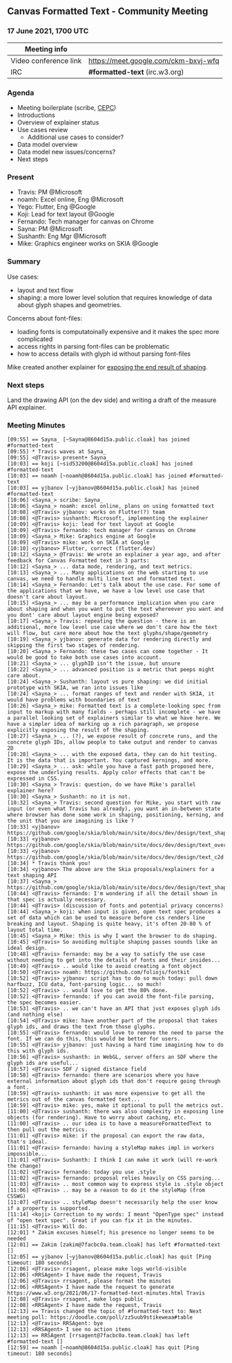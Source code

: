 ## Canvas Formatted Text - Community Meeting
### 17 June 2021, 1700 UTC

| Meeting info | |
|---|----|
| Video conference link | https://meet.google.com/ckm-bxvj-wfq |
| IRC | **#formatted-text** (irc.w3.org) |

### Agenda

* Meeting boilerplate (scribe, [CEPC](https://www.w3.org/Consortium/cepc/))
* Introductions
* Overview of explainer status
* Use cases review
   * Additional use cases to consider?
* Data model overview
* Data model new issues/concerns?
* Next steps


### Present
- Travis: PM @Microsoft
- noamh: Excel online, Eng @Microsoft
- Yego: Flutter, Eng @Google
- Koji: Lead for text layout @Google
- Fernando: Tech manager for canvas on Chrome
- Sayna: PM @Microsoft
- Sushanth: Eng Mgr @Microsoft
- Mike: Graphics engineer works on SKIA @Google

### Summary
Use cases:
- layout and text flow
- shaping: a more lower level solution that requires knowledge of data about glyph shapes and geometries.

Concerns about font-files:
- loading fonts is computatoinally expensive and it makes the spec more complicated
- access rights in parsing font-files can be problematic
- how to access details with glyph id without parsing font-files

Mike created another explainer for [exposing the end result of shaping](https://github.com/google/skia/blob/main/site/docs/dev/design/text_shaper.md).


### Next steps

Land the drawing API (on the dev side) and writing a draft of the measure API explainer.

### Meeting Minutes
```
[09:55] == Sayna_ [~Sayna@8604d15a.public.cloak] has joined #formatted-text
[09:55] * Travis waves at Sayna_
[09:55] <@Travis> present+ Sayna_
[10:03] == koji [~sid53200@8604d15a.public.cloak] has joined #formatted-text
[10:03] == noamh [~noamh@8604d15a.public.cloak] has joined #formatted-text
[10:03] == yjbanov [~yjbanov@8604d15a.public.cloak] has joined #formatted-text
[10:06] <Sayna_> scribe: Sayna_
[10:06] <Sayna_> noamh: excel online, plans on using formatted text
[10:08] <@Travis> yjbanov: works on Flutter(?) team
[10:08] <@Travis> sushanth: Microsoft, implementing the explainer
[10:09] <@Travis> koji: lead for text layout at Google
[10:09] <@Travis> fernando: tech manager for canvas on Chrome
[10:09] <Sayna_> Mike: Graphics engine at Google
[10:09] <@Travis> mike: work on SKIA at Google
[10:10] <yjbanov> Flutter, correct (flutter.dev)
[10:12] <Sayna_> @Travis: We wrote an explainer a year ago, and after feedback for Canvas Formatted text in 3 parts:
[10:12] <Sayna_> ... data mode, rendering, and text metrics.
[10:13] <Sayna_> ... Many applications on the web starting to use canvas, we need to handle multi line text and formatted text.
[10:14] <Sayna_> Fernando: Let's talk about the use case. For some of the applications that we have, we have a low level use case that doesn't care about layout.
[10:15] <Sayna_> ... may be a performance implication when you care about shaping and when you want to put the text whereever you want and you dont' care about layout engine being exposed?
[10:17] <Sayna_> Travis: repeating the question - there is an additional, more low level use case where we don't care how the text will flow, but care more about how the text glyphs/shape/geometry
[10:19] <Sayna_> yjbanov: generate data for rendering directly and skipping the first two stages of rendering.
[10:20] <Sayna_> Fernando: these two cases can come together - It would be good to take both use cases into account.
[10:21] <Sayna_> ... glyphID isn't the issue, but unsure
[10:22] <Sayna_> ... advanced position is a metric that peeps might care about.
[10:24] <Sayna_> Sushanth: layout vs pure shaping: we did initial prototype with SKIA, we ran into issues like
[10:24] <Sayna_> ... format ranges of text and render with SKIA, it would have problems with boundaries of text
[10:26] <Sayna_> mike: Formatted text is a complete-looking spec from input to markup with many fields - perhaps still incomplete - we have a parallel looking set of explainers similar to what we have here. We have a simpler idea of marking up a rich paragraph, we propose explicitly exposing the result of the shaping.
[10:27] <Sayna_> ... (?), we expose result of concrete runs, and the concrete glyph IDs, allow people to take output and render to canvas 2D
[10:28] <Sayna_> ... with the exposed data, they can do hit testing. It is the data that is important. You captured kernings, and more.
[10:29] <Sayna_> ... ask: while you have a fast path proposed here, expose the underlying results. Apply color effects that can't be expressed in CSS.
[10:30] <Sayna_> Travis: question, do we have Mike's parallel explainer here?
[10:30] <Sayna_> Sushanth: no it is not.
[10:32] <Sayna_> Travis: second question for Mike, you start with raw input (or even what Travis has already), you want an in-between state where browser has done some work in shaping, positioning, kerning, and the unit that you are imagining is like ?
[10:33] <yjbanov> https://github.com/google/skia/blob/main/site/docs/dev/design/text_shaper.md
[10:33] <yjbanov> https://github.com/google/skia/blob/main/site/docs/dev/design/text_overview.md
[10:33] <yjbanov> https://github.com/google/skia/blob/main/site/docs/dev/design/text_c2d.md
[10:34] * Travis thank you!
[10:34] <yjbanov> The above are the Skia proposals/explainers for a text shaping API
[10:37] <Sayna_> https://github.com/google/skia/blob/main/site/docs/dev/design/text_shaper.md
[10:44] <@Travis> fernando: I'm wondering if all the detail shown in that spec is actually necessary.
[10:44] <@Travis> (discussion of fonts and potential privacy concerns)
[10:44] <Sayna_> koji: when input is given, open text spec produces a set of data which can be used to measure before css renders line breaking and layout. Shaping is quite heavy, it's often 20-80 % of layout total time.
[10:45] <Sayna_> Mike: this is why I want the browser to do shaping.
[10:45] <@Travis> So avoiding multiple shaping passes sounds like an ideal design.
[10:48] <@Travis> fernando: may be a way to satisfy the use case without needing to get into the details of fonts and their insides...
[10:49] <@Travis> .. would like to avoid creating a font object
[10:50] <@Travis> noamh: https://github.com/foliojs/fontkit
[10:52] <@Travis> yjbanov: script has to do so much today: pull down harfbuzz, ICU data, font-parsing logic... so much!
[10:52] <@Travis> .. would love to get the 80% done.
[10:52] <@Travis> fernando: if you can avoid the font-file parsing, the spec becomes easier.
[10:53] <@Travis> .. we can't have an API that just exposes glyph ids (and nothing else)
[10:54] <@Travis> mike: have another part of the proposal that takes glyph ids, and draws the text from those glyphs.
[10:55] <@Travis> fernando: would love to remove the need to parse the font. If we can do this, this would be better for users.
[10:55] <@Travis> yjbanov: just having a hard time imagining how to do this with glyph ids.
[10:56] <@Travis> sushanth: in WebGL, server offers an SDF where the glyph ids are useful...
[10:57] <@Travis> SDF / signed distance field
[10:58] <@Travis> fernando: there are scenarios where you have external information about glyph ids that don't require going through a font.
[10:59] <@Travis> sushanth: it was more expensive to get all the metrics out of the canvas formatted text...
[10:59] <@Travis> mike: yes, make it optional to pull the metrics out.
[11:00] <@Travis> sushanth: there was also complexity in exposing line objects (for rendering). Have to worry about caching, etc.
[11:00] <@Travis> .. our idea is to have a measureFormattedText to then pull out the metrics.
[11:01] <@Travis> mike: if the proposal can export the raw data, that's ideal.
[11:01] <@Travis> fernando: having a styleMap makes impl in workers impossible...
[11:01] <@Travis> Sushanth: I think I can make it work (will re-work the change)
[11:02] <@Travis> fernando: today you use .style
[11:02] <@Travis> fernando: proposal relies heavily on CSS parsing...
[11:03] <@Travis> .. most common way to express style is .style object
[11:06] <@Travis> .. may be a reason to do it the styleMap (from CSSWG)
[11:07] <@Travis> .. styleMap doesn't necessarily help the user know if a property is supported.
[11:14] <koji> Correction to my words: I meant "OpenType spec" instead of "open text spec". Great if you can fix it in the minutes.
[11:15] <@Travis> Will do.
[12:01] * Zakim excuses himself; his presence no longer seems to be needed
[12:01] == Zakim [zakim@7facbc0a.team.cloak] has left #formatted-text []
[12:05] == yjbanov [~yjbanov@8604d15a.public.cloak] has quit [Ping timeout: 180 seconds]
[12:06] <@Travis> rrsagent, please make logs world-visible
[12:06] <RRSAgent> I have made the request, Travis
[12:06] <@Travis> rrsagent, please format the minutes
[12:06] <RRSAgent> I have made the request to generate https://www.w3.org/2021/06/17-formatted-text-minutes.html Travis
[12:08] <@Travis> rrsagent, make logs public
[12:08] <RRSAgent> I have made the request, Travis
[12:13] == Travis changed the topic of #formatted-text to: Next meeting poll: https://doodle.com/poll/zz5uub9stikeweaa#table
[12:13] <@Travis> RRSAgent: bye
[12:13] <RRSAgent> I see no action items
[12:13] == RRSAgent [rrsagent@7facbc0a.team.cloak] has left #formatted-text []
[12:59] == noamh [~noamh@8604d15a.public.cloak] has quit [Ping timeout: 180 seconds]

```
